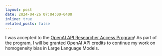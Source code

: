 ```yaml
---
layout: post
date: 2024-04-26 07:04:00-0400
inline: true
related_posts: false
---
```


I was accepted to the [OpenAI API Researcher Access Program](https://openai.com/form/researcher-access-program)! As part of the program, I will be granted OpenAI API credits to continue my work on homogeneity bias in Large Language Models. 
